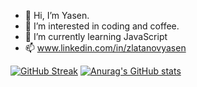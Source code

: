- 👋 Hi, I’m Yasen.
- 👀 I’m interested in coding and coffee.
- 🌱 I’m currently learning JavaScript
- 📫 www.linkedin.com/in/zlatanovyasen

[![GitHub Streak](http://github-readme-streak-stats.herokuapp.com?user=zlatanov-dev&theme=react&hide_border=true&border_radius=4.4)](https://git.io/streak-stats)
[![Anurag's GitHub stats](https://github-readme-stats.vercel.app/api?username=zlatanov-dev&theme=react&hide_border=true&border_radius=4.4)](https://github.com/anuraghazra/github-readme-stats)
<!---
zlatanov-dev/zlatanov-dev is a ✨ special ✨ repository because its `README.md` (this file) appears on your GitHub profile.
You can click the Preview link to take a look at your changes.
--->
